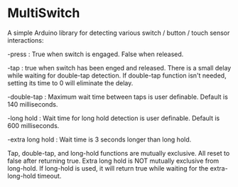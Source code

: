 # MultiSwitch

A simple Arduino library for detecting various switch / button / touch sensor interactions:

  -press : True when switch is engaged. False when released.
  
  -tap : true when switch has been enged and released. There is a small delay while waiting for 
   double-tap detection. If double-tap function isn't needed, setting its time to 0 will 
   eliminate the delay.
  
  -double-tap : Maximum wait time between taps is user definable. Default is 140 milliseconds.
  
  -long hold : Wait time for long hold detection is user definable. Default is 600 milliseconds.
  
  -extra long hold : Wait time is 3 seconds longer than long hold.
  
Tap, double-tap, and long-hold functions are mutually exclusive. All reset to false after
returning true. Extra long hold is NOT mutually exclusive from long-hold. If
long-hold is used, it will return true while waiting for the extra-long-hold timeout.

